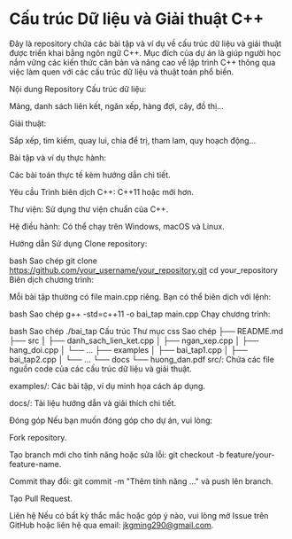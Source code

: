 # Cấu trúc Dữ liệu và Giải thuật C++
Đây là repository chứa các bài tập và ví dụ về cấu trúc dữ liệu và giải thuật được triển khai bằng ngôn ngữ C++. Mục đích của dự án là giúp người học nắm vững các kiến thức căn bản và nâng cao về lập trình C++ thông qua việc làm quen với các cấu trúc dữ liệu và thuật toán phổ biến.

Nội dung Repository
Cấu trúc dữ liệu:

Mảng, danh sách liên kết, ngăn xếp, hàng đợi, cây, đồ thị...

Giải thuật:

Sắp xếp, tìm kiếm, quay lui, chia để trị, tham lam, quy hoạch động...

Bài tập và ví dụ thực hành:

Các bài toán thực tế kèm hướng dẫn chi tiết.

Yêu cầu
Trình biên dịch C++: C++11 hoặc mới hơn.

Thư viện: Sử dụng thư viện chuẩn của C++.

Hệ điều hành: Có thể chạy trên Windows, macOS và Linux.

Hướng dẫn Sử dụng
Clone repository:

bash
Sao chép
git clone https://github.com/your_username/your_repository.git
cd your_repository
Biên dịch chương trình:

Mỗi bài tập thường có file main.cpp riêng. Bạn có thể biên dịch với lệnh:

bash
Sao chép
g++ -std=c++11 -o bai_tap main.cpp
Chạy chương trình:

bash
Sao chép
./bai_tap
Cấu trúc Thư mục
css
Sao chép
├── README.md
├── src
│   ├── danh_sach_lien_ket.cpp
│   ├── ngan_xep.cpp
│   ├── hang_doi.cpp
│   └── ...
├── examples
│   ├── bai_tap1.cpp
│   ├── bai_tap2.cpp
│   └── ...
└── docs
    └── huong_dan.pdf
src/: Chứa các file nguồn code của các cấu trúc dữ liệu và giải thuật.

examples/: Các bài tập, ví dụ minh họa cách áp dụng.

docs/: Tài liệu hướng dẫn và giải thích chi tiết.

Đóng góp
Nếu bạn muốn đóng góp cho dự án, vui lòng:

Fork repository.

Tạo branch mới cho tính năng hoặc sửa lỗi: git checkout -b feature/your-feature-name.

Commit thay đổi: git commit -m "Thêm tính năng ..." và push lên branch.

Tạo Pull Request.

Liên hệ
Nếu có bất kỳ thắc mắc hoặc góp ý nào, vui lòng mở Issue trên GitHub hoặc liên hệ qua email: jkgming290@gmail.com.
